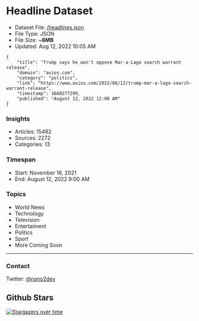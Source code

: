 # Headline Dataset

- Dataset File: [/headlines.json](https://raw.githubusercontent.com/fwd/news/master/headlines.json) 
- File Type: JSON
- File Size: ~**6MB**
- Updated: Aug 12, 2022 10:05 AM

```
{
    "title": "Trump says he won't oppose Mar-a-Lago search warrant release",
    "domain": "axios.com",
    "category": "politics",
    "link": "https://www.axios.com/2022/08/12/trump-mar-a-lago-search-warrant-release",
    "timestamp": 1660277299,
    "published": "August 12, 2022 12:08 AM"
}
```

### Insights

- Articles: 15482
- Sources: 2272
- Categories: 13

### Timespan

- Start: November 16, 2021
- End: August 12, 2022 9:00 AM

### Topics

- World News
- Technology
- Television
- Entertaiment
- Politics
- Sport
- More Coming Soon

---

### Contact 

Twitter: [@nano2dev](https://twitter.com/nano2dev)

## Github Stars

[![Stargazers over time](https://starchart.cc/fwd/news.svg)](https://starchart.cc/fwd/news)
	